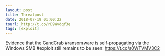 ```yaml
---
layout: post
title: Threatpost
date: 2018-07-19 01:00:22
tourl: http://t.co/rD9Wvdqf3e
tags: [exploit]
---
```

Evidence that the GandCrab #ransomware is self-propagating via the Windows SMB #exploit still remains to be seen: https://t.co/s0WTVMV3C2